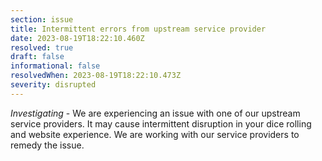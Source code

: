 ```yaml
---
section: issue
title: Intermittent errors from upstream service provider
date: 2023-08-19T18:22:10.460Z
resolved: true
draft: false
informational: false
resolvedWhen: 2023-08-19T18:22:10.473Z
severity: disrupted
---
```

*Investigating* - We are experiencing an issue with one of our upstream service providers. It may cause intermittent disruption in your dice rolling and website experience. We are working with our service providers to remedy the issue.